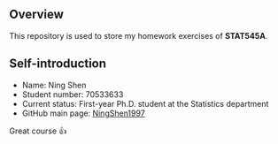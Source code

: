 ## Overview

This repository is used to store my homework exercises of __STAT545A__.

## Self-introduction

* Name: Ning Shen
* Student number: 70533633
* Current status: First-year Ph.D. student at the Statistics department 
* GitHub main page: [NingShen1997](https://github.com/NingShen1997)


Great course :+1: